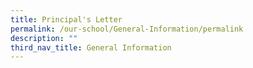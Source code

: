 ```yaml
---
title: Principal's Letter
permalink: /our-school/General-Information/permalink
description: ""
third_nav_title: General Information
---
```

